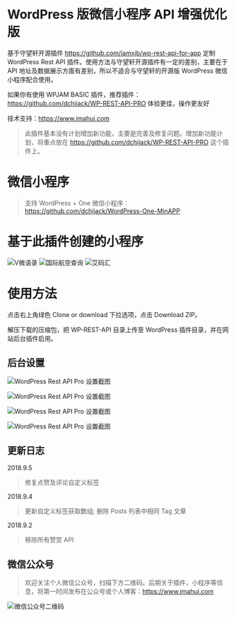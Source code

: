 # WordPress 版微信小程序 API 增强优化版

基于守望轩开源插件 https://github.com/iamxjb/wp-rest-api-for-app 定制 WordPress Rest API 插件。使用方法与守望轩开源插件有一定的差别，主要在于 API 地址及数据展示方面有差别，所以不适合与守望轩的开源版 WordPress 微信小程序配合使用。

如果你有使用 WPJAM BASIC 插件，推荐插件： https://github.com/dchijack/WP-REST-API-PRO 体验更佳，操作更友好

技术支持：https://www.imahui.com

> 此插件基本没有计划增加新功能，主要是完善及修复问题。增加新功能计划，将重点放在 https://github.com/dchijack/WP-REST-API-PRO 这个插件上。

# 微信小程序

> 支持 WordPress + One 微信小程序：https://github.com/dchijack/WordPress-One-MinAPP

# 基于此插件创建的小程序

![V微语录](https://github.com/dchijack/WP-REST-API/blob/master/vyulu.jpg)  ![国际航空查询](https://github.com/dchijack/WP-REST-API/blob/master/cazixun.jpg)  ![艾码汇](https://github.com/dchijack/WP-REST-API/blob/master/imahui.jpg)

# 使用方法

点击右上角绿色 Clone or download 下拉选项，点击 Download ZIP。

解压下载的压缩包，把 WP-REST-API 目录上传至 WordPress 插件目录，并在网站后台插件启用。

## 后台设置

![WordPress Rest API Pro 设置截图](https://github.com/dchijack/WP-REST-API/blob/master/basic.png)

![WordPress Rest API Pro 设置截图](https://github.com/dchijack/WP-REST-API/blob/master/plugin.png)

![WordPress Rest API Pro 设置截图](https://github.com/dchijack/WP-REST-API/blob/master/guanggao.png)

![WordPress Rest API Pro 设置截图](https://github.com/dchijack/WP-REST-API/blob/master/guide.png)

## 更新日志

2018.9.5

> 修复点赞及评论自定义标签

2018.9.4

> 更新自定义标签获取数组; 删除 Posts 列表中相同 Tag 文章

2018.9.2

> 移除所有赞赏 API

## 微信公众号

> 欢迎关注个人微信公众号，扫描下方二维码。后期关于插件，小程序等信息，将第一时间发布在公众号或个人博客：https://www.imahui.com

![微信公众号二维码](https://github.com/dchijack/WP-REST-API/blob/master/qrcode.jpg)
